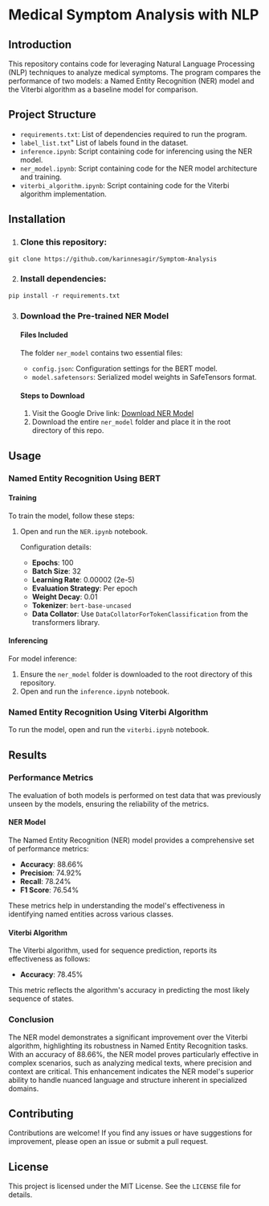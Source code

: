 # Medical Symptom Analysis with NLP

## Introduction
This repository contains code for leveraging Natural Language Processing (NLP) techniques to analyze medical symptoms. The program compares the performance of two models: a Named Entity Recognition (NER) model and the Viterbi algorithm as a baseline model for comparison.

## Project Structure
- `requirements.txt`: List of dependencies required to run the program.
- `label_list.txt`" List of labels found in the dataset.
- `inference.ipynb`: Script containing code for inferencing using the NER model.
- `ner_model.ipynb`: Script containing code for the NER model architecture and training.
- `viterbi_algorithm.ipynb`: Script containing code for the Viterbi algorithm implementation.

## Installation
1. ### Clone this repository: 

```
git clone https://github.com/karinnesagir/Symptom-Analysis
```

2. ### Install dependencies:

```
pip install -r requirements.txt

```

3. ### Download the Pre-trained NER Model

   #### Files Included
   The folder `ner_model` contains two essential files:
   - `config.json`: Configuration settings for the BERT model.
   - `model.safetensors`: Serialized model weights in SafeTensors format.
  
   #### Steps to Download
   1. Visit the Google Drive link: [Download NER Model](https://drive.google.com/drive/folders/1o-jS-64JpAx0QALsyeoWa8H_T5SP2MxL?usp=sharing)
   2. Download the entire `ner_model` folder and place it in the root directory of this repo.
   

## Usage

### Named Entity Recognition Using BERT

#### Training
To train the model, follow these steps:
1. Open and run the `NER.ipynb` notebook.

   Configuration details:
   - **Epochs**: 100
   - **Batch Size**: 32
   - **Learning Rate**: 0.00002 (2e-5)
   - **Evaluation Strategy**: Per epoch
   - **Weight Decay**: 0.01
   - **Tokenizer**: `bert-base-uncased`
   - **Data Collator**: Use `DataCollatorForTokenClassification` from the transformers library.

#### Inferencing
For model inference:
1. Ensure the `ner_model` folder is downloaded to the root directory of this repository.
2. Open and run the `inference.ipynb` notebook.

### Named Entity Recognition Using Viterbi Algorithm
To run the model, open and run the `viterbi.ipynb` notebook.


## Results

### Performance Metrics

The evaluation of both models is performed on test data that was previously unseen by the models, ensuring the reliability of the metrics.

#### NER Model
The Named Entity Recognition (NER) model provides a comprehensive set of performance metrics:
- **Accuracy**: 88.66%
- **Precision**: 74.92%
- **Recall**: 78.24%
- **F1 Score**: 76.54%

These metrics help in understanding the model's effectiveness in identifying named entities across various classes.

#### Viterbi Algorithm
The Viterbi algorithm, used for sequence prediction, reports its effectiveness as follows:
- **Accuracy**: 78.45%

This metric reflects the algorithm's accuracy in predicting the most likely sequence of states.

### Conclusion

The NER model demonstrates a significant improvement over the Viterbi algorithm, highlighting its robustness in Named Entity Recognition tasks. With an accuracy of 88.66%, the NER model proves particularly effective in complex scenarios, such as analyzing medical texts, where precision and context are critical. This enhancement indicates the NER model's superior ability to handle nuanced language and structure inherent in specialized domains.

## Contributing
Contributions are welcome! If you find any issues or have suggestions for improvement, please open an issue or submit a pull request.

## License

This project is licensed under the MIT License. See the `LICENSE` file for details.


